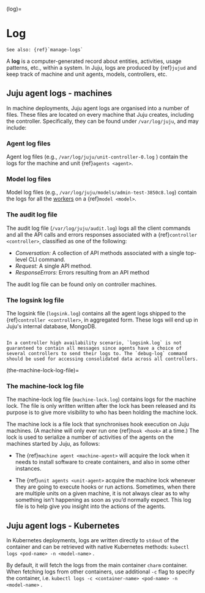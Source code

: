 (log)=
# Log

```{ibnote}
See also: {ref}`manage-logs`
```

A **log** is a computer-generated record about entities, activities, usage patterns, etc., within a system. In Juju, logs are produced by {ref}`jujud` and keep track of machine and unit agents, models, controllers, etc.


<!--ALREADY COVERED IN https://discourse.charmhub.io/t/list-of-model-configuration-keys/7068#heading--logging-config
- [Log verbosity levels](#heading--log-verbosity-levels)
- [Log labels](#heading--log-labels)
-->

## Juju agent logs - machines

In machine deployments, Juju agent logs are organised into a number of files. These files are located on every machine that Juju creates, including the controller. Specifically, they can be found under `/var/log/juju`, and may include:

### Agent log files

Agent log files (e.g., `/var/log/juju/unit-controller-0.log` ) contain the logs for the machine and unit {ref}`agents <agent>`.

### Model log files

Model log files (e.g., `/var/log/juju/models/admin-test-3850c8.log`) contain the logs for all the [workers](https://juju.is/docs/dev/worker) on a {ref}`model <model>`.

### The audit log file

The audit log file (`/var/log/juju/audit.log`) logs all the client commands and all the API calls and errors responses associated with a {ref}`controller <controller>`, classified as one of the following:

-   *Conversation:* A collection of API methods associated with a single top-level CLI command.
-   *Request:* A single API method.
-  *ResponseErrors:* Errors resulting from an API method

The audit log file can be found only on controller machines.


### The logsink log file

The logsink file (`logsink.log`) contains all the agent logs shipped to the {ref}`controller <controller>`, in aggregated form. These logs will end up in Juju's internal database, MongoDB.

<!--
File `logsink.log` contains logs for all models managed by the controller. Its contents get sent to the database where it is consumed by the `debug-log` command.
-->

```{important}

In a controller high availability scenario, `logsink.log` is not guaranteed to contain all messages since agents have a choice of several controllers to send their logs to. The `debug-log` command should be used for accessing consolidated data across all controllers.

```

(the-machine-lock-log-file)=
### The machine-lock log file

The machine-lock log file (`machine-lock.log`) contains logs for the machine lock. The file is only written written after the lock has been released and its purpose is to give more visibility to who has been holding the machine lock.

The machine lock is a file lock that synchronises hook execution on Juju machines. (A machine will only ever run one {ref}`hook <hook>` at a time.) The lock is used to serialize a number of activities of the agents on the machines started by Juju, as follows:

- The {ref}`machine agent <machine-agent>` will acquire the lock when it needs to install software to create containers, and also in some other instances.

- The {ref}`unit agents <unit-agent>` acquire the machine lock whenever they are going to execute hooks or run actions. Sometimes, when there are multiple units on a given machine, it is not always clear as to why something isn’t happening as soon as you’d normally expect. This log file is to help give you insight into the actions of the agents.

<!--ALREADY COVERED IN https://discourse.charmhub.io/t/list-of-model-configuration-keys/7068#heading--logging-config

<a href="#heading--log-verbosity-levels"><h2 id="heading--log-verbosity-levels">Log verbosity levels</h2></a>

Juju logs can be filtered (e.g., in the output of `juju debug-log`) by their level of verbosity.

In decreasing order of severity, these levels are:

| Level | Description |
|-|-|
| `CRITICAL` | Indicates a severe failure which could bring down the system. |
| `ERROR` | Indicates failure to complete a routine operation.
| `WARNING` | Indicates something is not as expected, but this is not necessarily going to cause an error.
| `INFO` | A regular log message intended for the user.
| `DEBUG` | Information intended to assist developers in debugging.
| `TRACE` | The lowest level - includes the full details of input args, return values, HTTP requests sent/received, etc. |

Selecting a certain log level will output the logs with that level as well as the logs with a less verbose level. For example, selecting `WARNING` will show both `WARNING`- and `ERROR`-level logs.

<a href="#heading--log-labels"><h2 id="heading--log-labels">Log labels</h2></a>

Juju logs can be filtered (e.g., in the output of `juju debug-log`) by their topic, or 'label'.

The currently supported labels are:

| Label | Description |
|-|-|
| `#http` | HTTP requests |
| `#metrics` | Metric outputs - use as a fallback when Prometheus isn't available |
| `#charmhub` | Charmhub client and callers. |
| `#cmr` | Cross model relations |
| `#cmr-auth` | Authentication for cross model relations |
| `#secrets` | Juju secrets |

See more: [https://github.com/juju/juju/blob/main/core/logger/labels.go](https://github.com/juju/juju/blob/main/core/logger/labels.go)

-->

## Juju agent logs - Kubernetes

In Kubernetes deployments, logs are written directly to `stdout` of the container and can be retrieved with native Kubernetes methods: `kubectl logs <pod-name> -n <model-name>` .

By default, it will fetch the logs from the main container `charm` container. When fetching logs from other containers, use additional `-c` flag to specify the container, i.e. `kubectl logs -c <container-name> <pod-name> -n <model-name>` .


